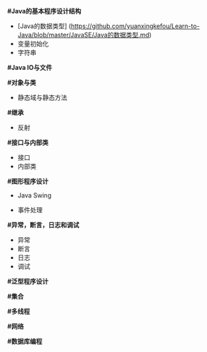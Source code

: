 **#Java的基本程序设计结构**

* [Java的数据类型] (https://github.com/yuanxingkefou/Learn-to-Java/blob/master/JavaSE/Java的数据类型.md)
* 变量初始化
* 字符串

**#Java IO与文件**

**#对象与类**

* 静态域与静态方法

**#继承**

* 反射

**#接口与内部类**

* 接口
* 内部类

**#图形程序设计**

* Java Swing

* 事件处理

**#异常，断言，日志和调试**

* 异常
* 断言
* 日志
* 调试

**#泛型程序设计**

**#集合**

**#多线程**

**#网络**

**#数据库编程**



